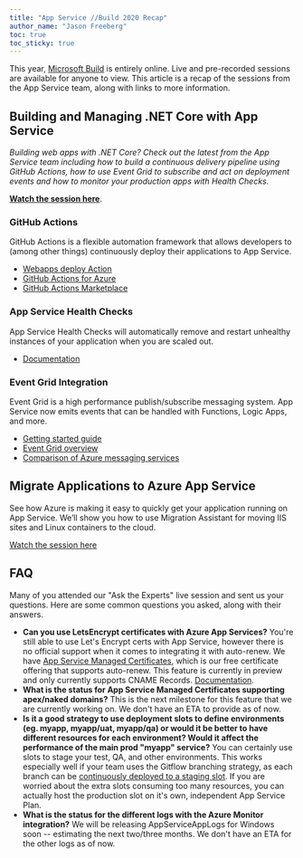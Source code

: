 ```yaml
---
title: "App Service //Build 2020 Recap"
author_name: "Jason Freeberg"
toc: true
toc_sticky: true
---
```


This year, [Microsoft Build](https://mybuild.microsoft.com/) is entirely online. Live and pre-recorded sessions are available for anyone to view. This article is a recap of the sessions from the App Service team, along with links to more information.

## Building and Managing .NET Core with App Service

*Building web apps with .NET Core? Check out the latest from the App Service team including how to build a continuous delivery pipeline using GitHub Actions, how to use Event Grid to subscribe and act on deployment events and how to monitor your production apps with Health Checks.*

**[Watch the session here](https://channel9.msdn.com/Events/Build/2020/BOD126/player)**.

### GitHub Actions

GitHub Actions is a flexible automation framework that allows developers to (among other things) continuously deploy their applications to App Service.

- [Webapps deploy Action](https://github.com/Azure/webapps-deploy)
- [GitHub Actions for Azure](https://github.com/azure/actions)
- [GitHub Actions Marketplace](https://github.com/marketplace?type=actions)

### App Service Health Checks

App Service Health Checks will automatically remove and restart unhealthy instances of your application when you are scaled out.

- [Documentation](https://github.com/projectkudu/kudu/wiki/Health-Check-(Preview))

### Event Grid Integration

Event Grid is a high performance publish/subscribe messaging system. App Service now emits events that can be handled with Functions, Logic Apps, and more.

- [Getting started guide](https://azure.github.io/AppService/2020/05/11/event-grid-integration.html)
- [Event Grid overview](https://docs.microsoft.com/azure/event-grid/overview)
- [Comparison of Azure messaging services](https://docs.microsoft.com/azure/event-grid/compare-messaging-services)

## Migrate Applications to Azure App Service

See how Azure is making it easy to quickly get your application running on App Service. We’ll show you how to use Migration Assistant for moving IIS sites and Linux containers to the cloud.

[Watch the session here](https://mybuild.microsoft.com/sessions/737d89e2-4255-4017-89df-2aa2adf9e348)

## FAQ

Many of you attended our "Ask the Experts" live session and sent us your questions. Here are some common questions you asked, along with their answers.

- **Can you use LetsEncrypt certificates with Azure App Services?** You're still able to use Let's Encrypt certs with App Service, however there is no official support when it comes to integrating it with auto-renew. We have [App Service Managed Certificates](https://azure.microsoft.com/updates/secure-your-custom-domains-at-no-cost-with-app-service-managed-certificates-preview/), which is our free certificate offering that supports auto-renew. This feature is currently in preview and only currently supports CNAME Records. [Documentation](https://docs.microsoft.com/azure/app-service/configure-ssl-certificate#create-a-free-certificate-preview).
- **What is the status for App Service Managed Certificates supporting apex/naked domains?** This is the next milestone for this feature that we are currently working on. We don't have an ETA to provide as of now. 
- **Is it a good strategy to use deployment slots to define environments (eg. myapp, myapp/uat, myapp/qa) or would it be better to have different resources for each environment? Would it affect the performance of the main prod "myapp" service?** You can certainly use slots to stage your test, QA, and other environments. This works especially well if your team uses the Gitflow branching strategy, as each branch can be [continuously deployed to a staging slot](https://docs.microsoft.com/azure/app-service/deploy-best-practices#use-deployment-slots). If you are worried about the extra slots consuming too many resources, you can actually host the production slot on it's own, independent App Service Plan.
- **What is the status for the different logs with the Azure Monitor integration?** We will be releasing AppServiceAppLogs for Windows soon -- estimating the next two/three months. We don't have an ETA for the other logs as of now.

